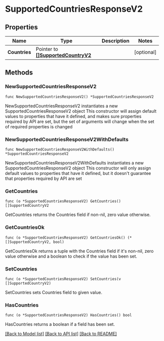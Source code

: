 # SupportedCountriesResponseV2

## Properties

Name | Type | Description | Notes
------------ | ------------- | ------------- | -------------
**Countries** | Pointer to [**[]SupportedCountryV2**](SupportedCountryV2.md) |  | [optional] 

## Methods

### NewSupportedCountriesResponseV2

`func NewSupportedCountriesResponseV2() *SupportedCountriesResponseV2`

NewSupportedCountriesResponseV2 instantiates a new SupportedCountriesResponseV2 object
This constructor will assign default values to properties that have it defined,
and makes sure properties required by API are set, but the set of arguments
will change when the set of required properties is changed

### NewSupportedCountriesResponseV2WithDefaults

`func NewSupportedCountriesResponseV2WithDefaults() *SupportedCountriesResponseV2`

NewSupportedCountriesResponseV2WithDefaults instantiates a new SupportedCountriesResponseV2 object
This constructor will only assign default values to properties that have it defined,
but it doesn't guarantee that properties required by API are set

### GetCountries

`func (o *SupportedCountriesResponseV2) GetCountries() []SupportedCountryV2`

GetCountries returns the Countries field if non-nil, zero value otherwise.

### GetCountriesOk

`func (o *SupportedCountriesResponseV2) GetCountriesOk() (*[]SupportedCountryV2, bool)`

GetCountriesOk returns a tuple with the Countries field if it's non-nil, zero value otherwise
and a boolean to check if the value has been set.

### SetCountries

`func (o *SupportedCountriesResponseV2) SetCountries(v []SupportedCountryV2)`

SetCountries sets Countries field to given value.

### HasCountries

`func (o *SupportedCountriesResponseV2) HasCountries() bool`

HasCountries returns a boolean if a field has been set.


[[Back to Model list]](../README.md#documentation-for-models) [[Back to API list]](../README.md#documentation-for-api-endpoints) [[Back to README]](../README.md)


